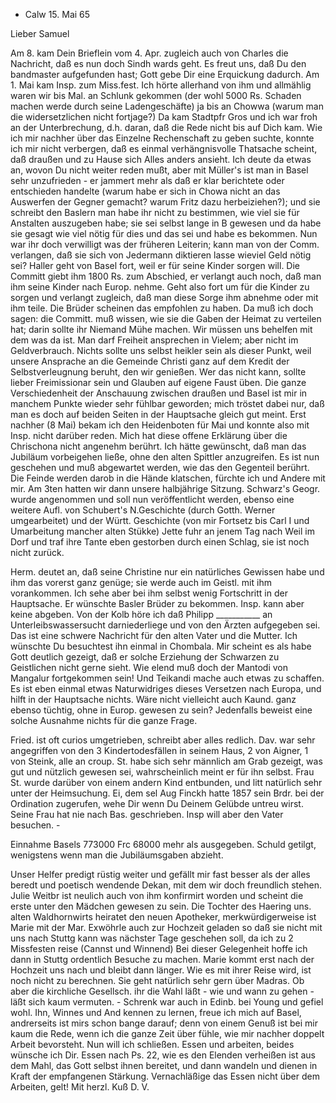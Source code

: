 + Calw 15. Mai 65

Lieber Samuel

Am 8. kam Dein Brieflein vom 4. Apr. zugleich auch von Charles die Nachricht, daß es nun doch Sindh wards geht. Es freut uns, daß Du den bandmaster aufgefunden hast; Gott gebe Dir eine Erquickung dadurch. 
Am 1. Mai kam Insp. zum Miss.fest. Ich hörte allerhand von ihm und allmählig waren wir bis Mal. an Schlunk gekommen (der wohl 5000 Rs. Schaden machen werde durch seine Ladengeschäfte) ja bis an Chowwa (warum man die widersetzlichen nicht fortjage?) Da kam Stadtpfr Gros und ich war froh an der Unterbrechung, d.h. daran, daß die Rede nicht bis auf Dich kam. Wie ich mir nachher über das Einzelne Rechenschaft zu geben suchte, konnte ich mir nicht verbergen, daß es einmal verhängnisvolle Thatsache scheint, daß draußen und zu Hause sich Alles anders ansieht. Ich deute da etwas an, wovon Du nicht weiter reden mußt, aber mit Müller's ist man in Basel sehr unzufrieden - er jammert mehr als daß er klar berichtete oder entschieden handelte (warum habe er sich in Chowa nicht an das Auswerfen der Gegner gemacht? warum Fritz dazu herbeiziehen?); und sie schreibt den Baslern man habe ihr nicht zu bestimmen, wie viel sie für Anstalten auszugeben habe; sie sei selbst lange in B gewesen und da habe sie gesagt wie viel nötig für dies und das sei und habe es bekommen. Nun war ihr doch verwilligt was der früheren Leiterin; kann man von der Comm. verlangen, daß sie sich von Jedermann diktieren lasse wieviel Geld nötig sei? Haller geht von Basel fort, weil er für seine Kinder sorgen will. Die Committ giebt ihm 1800 Rs. zum Abschied, er verlangt auch noch, daß man ihm seine Kinder nach Europ. nehme. Geht also fort um für die Kinder zu sorgen und verlangt zugleich, daß man diese Sorge ihm abnehme oder mit ihm teile. Die Brüder scheinen das empfohlen zu haben. Da muß ich doch sagen: die Committ. muß wissen, wie sie die Gaben der Heimat zu verteilen hat; darin sollte ihr Niemand Mühe machen. Wir müssen uns behelfen mit dem was da ist. Man darf Freiheit ansprechen in Vielem; aber nicht im Geldverbrauch. Nichts sollte uns selbst heikler sein als dieser Punkt, weil unsere Ansprache an die Gemeinde Christi ganz auf dem Kredit der Selbstverleugnung beruht, den wir genießen. Wer das nicht kann, sollte lieber Freimissionar sein und Glauben auf eigene Faust üben. Die ganze Verschiedenheit der Anschauung zwischen draußen und Basel ist mir in manchem Punkte wieder sehr fühlbar geworden; mich tröstet dabei nur, daß man es doch auf beiden Seiten in der Hauptsache gleich gut meint. Erst nachher (8 Mai) bekam ich den Heidenboten für Mai und konnte also mit Insp. nicht darüber reden. Mich hat diese offene Erklärung über die Chrischona nicht angenehm berührt. Ich hätte gewünscht, daß man das Jubiläum vorbeigehen ließe, ohne den alten Spittler anzugreifen. Es ist nun geschehen und muß abgewartet werden, wie das den Gegenteil berührt. Die Feinde werden darob in die Hände klatschen, fürchte ich und Andere mit mir. Am 3ten hatten wir dann unsere halbjährige Sitzung. Schwarz's Geogr. wurde angenommen und soll nun veröffentlicht werden, ebenso eine weitere Aufl. von Schubert's N.Geschichte (durch Gotth. Werner umgearbeitet) und der Württ. Geschichte (von mir Fortsetz bis Carl I und Umarbeitung mancher alten Stükke) Jette fuhr an jenem Tag nach Weil im Dorf und traf ihre Tante eben gestorben durch einen Schlag, sie ist noch nicht zurück.

Herm. deutet an, daß seine Christine nur ein natürliches Gewissen habe und ihm das vorerst ganz genüge; sie werde auch im Geistl. mit ihm vorankommen. Ich sehe aber bei ihm selbst wenig Fortschritt in der Hauptsache. Er wünschte Basler Brüder zu bekommen. Insp. kann aber keine abgeben. Von der Kolb höre ich daß Philipp ___________ an Unterleibswassersucht darniederliege und von den Ärzten aufgegeben sei. Das ist eine schwere Nachricht für den alten Vater und die Mutter. Ich wünschte Du besuchtest ihn einmal in Chombala. Mir scheint es als habe Gott deutlich gezeigt, daß er solche Erziehung der Schwarzen zu Geistlichen nicht gerne sieht. Wie elend muß doch der Mantodi von Mangalur fortgekommen sein! Und Teikandi mache auch etwas zu schaffen. Es ist eben einmal etwas Naturwidriges dieses Versetzen nach Europa, und hilft in der Hauptsache nichts. Wäre nicht vielleicht auch Kaund. ganz ebenso tüchtig, ohne in Europ. gewesen zu sein? Jedenfalls beweist eine solche Ausnahme nichts für die ganze Frage.

Fried. ist oft curios umgetrieben, schreibt aber alles redlich. Dav. war sehr angegriffen von den 3 Kindertodesfällen in seinem Haus, 2 von Aigner, 1 von Steink, alle an croup. St. habe sich sehr männlich am Grab gezeigt, was gut und nützlich gewesen sei, wahrscheinlich meint er für ihn selbst. Frau St. wurde darüber von einem andern Kind entbunden, und litt natürlich sehr unter der Heimsuchung. Ei, dem sel Aug Finckh hatte 1857 sein Brdr. bei der Ordination zugerufen, wehe Dir wenn Du Deinem Gelübde untreu wirst. Seine Frau hat nie nach Bas. geschrieben. Insp will aber den Vater besuchen. -

Einnahme Basels 773000 Frc 68000 mehr als ausgegeben. Schuld getilgt, wenigstens wenn man die Jubiläumsgaben abzieht.

Unser Helfer predigt rüstig weiter und gefällt mir fast besser als der alles beredt und poetisch wendende Dekan, mit dem wir doch freundlich stehen. Julie Weitbr ist neulich auch von ihm konfirmirt worden und scheint die erste unter den Mädchen gewesen zu sein. Die Tochter des Haering uns. alten Waldhornwirts heiratet den neuen Apotheker, merkwürdigerweise ist Marie mit der Mar. Exwöhrle auch zur Hochzeit geladen so daß sie nicht mit uns nach Stuttg kann was nächster Tage geschehen soll, da ich zu 2 Missfesten reise (Cannst und Winnend) Bei dieser Gelegenheit hoffe ich dann in Stuttg ordentlich Besuche zu machen. Marie kommt erst nach der Hochzeit uns nach und bleibt dann länger. Wie es mit ihrer Reise wird, ist noch nicht zu berechnen. Sie geht natürlich sehr gern über Madras. Ob aber die kirchliche Gesellsch. ihr die Wahl läßt - wie und wann zu gehen - läßt sich kaum vermuten. - Schrenk war auch in Edinb. bei Young und gefiel wohl. Ihn, Winnes und And kennen zu lernen, freue ich mich auf Basel, andrerseits ist mirs schon bange darauf; denn von einem Genuß ist bei mir kaum die Rede, wenn ich die ganze Zeit über fühle, wie mir nachher doppelt Arbeit bevorsteht. Nun will ich schließen. Essen und arbeiten, beides wünsche ich Dir. Essen nach Ps. 22, wie es den Elenden verheißen ist aus dem Mahl, das Gott selbst ihnen bereitet, und dann wandeln und dienen in Kraft der empfangenen Stärkung. Vernachläßige das Essen nicht über dem Arbeiten, gelt! 
 Mit herzl. Kuß
 D. V.

